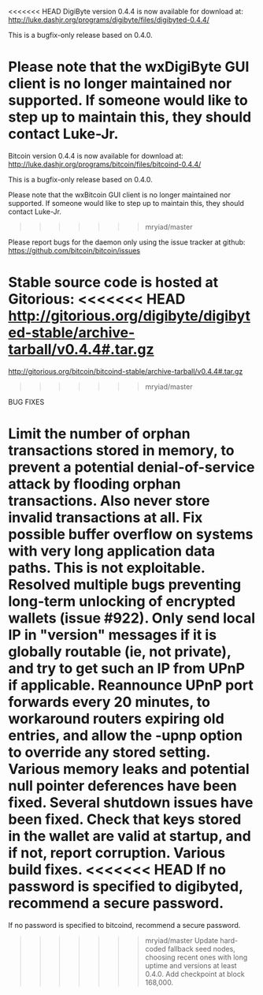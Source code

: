 <<<<<<< HEAD
DigiByte version 0.4.4 is now available for download at:
http://luke.dashjr.org/programs/digibyte/files/digibyted-0.4.4/

This is a bugfix-only release based on 0.4.0.

Please note that the wxDigiByte GUI client is no longer maintained nor supported. If someone would like to step up to maintain this, they should contact Luke-Jr.
=======
Bitcoin version 0.4.4 is now available for download at:
http://luke.dashjr.org/programs/bitcoin/files/bitcoind-0.4.4/

This is a bugfix-only release based on 0.4.0.

Please note that the wxBitcoin GUI client is no longer maintained nor supported. If someone would like to step up to maintain this, they should contact Luke-Jr.
>>>>>>> mryiad/master

Please report bugs for the daemon only using the issue tracker at github:
https://github.com/bitcoin/bitcoin/issues

Stable source code is hosted at Gitorious:
<<<<<<< HEAD
http://gitorious.org/digibyte/digibyted-stable/archive-tarball/v0.4.4#.tar.gz
=======
http://gitorious.org/bitcoin/bitcoind-stable/archive-tarball/v0.4.4#.tar.gz
>>>>>>> mryiad/master

BUG FIXES

Limit the number of orphan transactions stored in memory, to prevent a potential denial-of-service attack by flooding orphan transactions. Also never store invalid transactions at all.
Fix possible buffer overflow on systems with very long application data paths. This is not exploitable.
Resolved multiple bugs preventing long-term unlocking of encrypted wallets (issue #922).
Only send local IP in "version" messages if it is globally routable (ie, not private), and try to get such an IP from UPnP if applicable.
Reannounce UPnP port forwards every 20 minutes, to workaround routers expiring old entries, and allow the -upnp option to override any stored setting.
Various memory leaks and potential null pointer deferences have been
fixed.
Several shutdown issues have been fixed.
Check that keys stored in the wallet are valid at startup, and if not,
report corruption.
Various build fixes.
<<<<<<< HEAD
If no password is specified to digibyted, recommend a secure password.
=======
If no password is specified to bitcoind, recommend a secure password.
>>>>>>> mryiad/master
Update hard-coded fallback seed nodes, choosing recent ones with long uptime and versions at least 0.4.0.
Add checkpoint at block 168,000.

